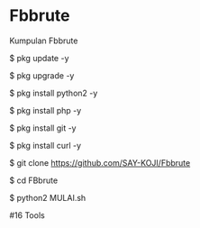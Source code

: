 # Fbbrute
Kumpulan Fbbrute


$ pkg update -y

$ pkg upgrade -y

$ pkg install python2 -y

$ pkg install php -y

$ pkg install git -y

$ pkg install curl -y

$ git clone https://github.com/SAY-KOJI/Fbbrute

$ cd FBbrute

$ python2 MULAI.sh

#16 Tools 
